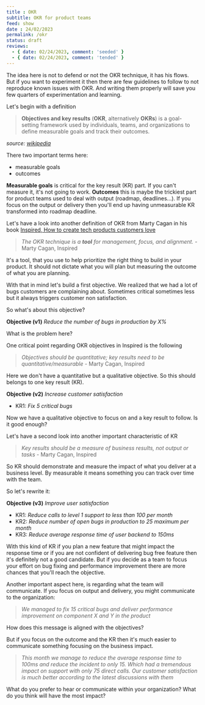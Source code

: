 ```yaml
---
title : OKR
subtitle: OKR for product teams
feed: show
date : 24/02/2023
permalink: /okr
status: draft
reviews:
  - { date: 02/24/2023, comment: 'seeded' }
  - { date: 02/24/2023, comment: 'tended' }
---
```

The idea here is not to defend or not the OKR technique, it has his flows. But if you want to experiment it then there are few guidelines to follow to not reproduce known issues with OKR. And writing them properly will save you few quarters of experimentation and learning.

Let's begin with a definition

> **Objectives and key results** (**OKR**, alternatively **OKRs**) is a goal-setting framework used by individuals, teams, and organizations to define measurable goals and track their outcomes.  

*source: [wikipedia](https://en.wikipedia.org/wiki/OKR)*

There two important terms here:
- measurable goals
- outcomes

**Measurable goals** is critical for the key result (KR) part. If you can't measure it, it's not going to work.
**Outcomes** this is maybe the trickiest part for product teams used to deal with output (roadmap, deadlines...). If you focus on the output or delivery then you'll end up having unmeasurable KR transformed into roadmap deadline.

Let's have a look into another definition of OKR from Marty Cagan in his book [Inspired, How to create tech products customers love](https://www.goodreads.com/book/show/35249663-inspired)

>*The OKR technique is a **tool** for management, focus, and alignment.* - Marty Cagan, Inspired

It's a tool, that you use to help prioritize the right thing to build in your product. It should not dictate what you will plan but measuring the outcome of what you are planning.

With that in mind let's build a first objective. 
We realized that we had a lot of bugs customers are complaining about. Sometimes critical sometimes less but it always triggers customer non satisfaction.

So what's about this objective?

**Objective (v1)**
*Reduce the number of bugs in production by X%*

What is the problem here? 

One critical point regarding OKR objectives in Inspired is the following
>*Objectives should be quantitative; key results need to be quantitative/measurable* - Marty Cagan, Inspired

Here we don't have a quantitative but a qualitative objective. So this should belongs to one key result (KR).

**Objective (v2)**
*Increase customer satisfaction*
- KR1: *Fix 5 critical bugs*

Now we have a qualitative objective to focus on and a key result to follow. Is it good enough?

Let's have a second look into another important characteristic of KR
>*Key results should be a measure of business results, not output or tasks* - Marty Cagan, Inspired

So KR should demonstrate and measure the impact of what you deliver at a business level. By measurable it means something you can track over time with the team.

So let's rewrite it:

**Objective (v3)**
*Improve user satisfaction*
- KR1: *Reduce calls to level 1 support to less than 100 per month*
- KR2: *Reduce number of open bugs in production to 25 maximum per month*
- KR3: *Reduce average response time of user backend to 150ms*

With this kind of KR if you plan a new feature that might impact the response time or if you are not confident of delivering bug free feature then it's definitely not a good candidate.
But if you decide as a team to focus your effort on bug fixing and performance improvement there are more chances that you'll reach the objective.

Another important aspect here, is regarding what the team will communicate. If you focus on output and delivery, you might communicate to the organization:

> *We managed to fix 15 critical bugs and deliver performance improvement on component X and Y in the product*

How does this message is aligned with the objectives? 

But if you focus on the outcome and the KR then it's much easier to communicate something focusing on the business impact.

> *This month we manage to reduce the average response time to 100ms and reduce the incident to only 15. Which had a tremendous impact on support with only 75 direct calls. Our customer satisfaction is much better according to the latest discussions with them*

What do you prefer to hear or communicate within your organization? What do you think will have the most impact? 